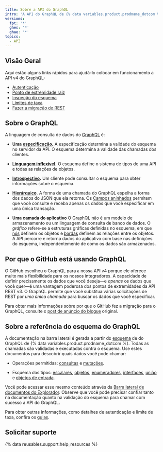 ```yaml
---
title: Sobre a API do GraphQL
intro: 'A API do GraphQL de {% data variables.product.prodname_dotcom %} oferece flexibilidade e a capacidade de definir precisamente os dados que você deseja buscar.'
versions:
  fpt: '*'
  ghes: '*'
  ghae: '*'
topics:
  - API
---
```


## Visão Geral

Aqui estão alguns links rápidos para ajudá-lo colocar em funcionamento a API v4 do GraphQL:

* [Autenticação](/graphql/guides/forming-calls-with-graphql#authenticating-with-graphql)
* [Ponto de extremidade raiz](/graphql/guides/forming-calls-with-graphql#the-graphql-endpoint)
* [Inspeção do esquema](/graphql/guides/introduction-to-graphql#discovering-the-graphql-api)
* [Limites de taxa](/graphql/overview/resource-limitations)
* [Fazer a migração de REST](/graphql/guides/migrating-from-rest-to-graphql)

## Sobre o GraphQL

A linguagem de consulta de dados do [GraphQL](https://graphql.github.io/) é:

* **Uma [especificação](https://graphql.github.io/graphql-spec/June2018/).** A especificação determina a validade do esquema [](/graphql/guides/introduction-to-graphql#schema) no servidor da API. O esquema determina a validade das chamadas dos clientes.

* **[Linguagem inflexível](#about-the-graphql-schema-reference).** O esquema define o sistema de tipos de uma API e todas as relações de objetos.

* **[Introspectivo](/graphql/guides/introduction-to-graphql#discovering-the-graphql-api).** Um cliente pode consultar o esquema para obter informações sobre o esquema.

* **[Hierárquico](/graphql/guides/forming-calls-with-graphql).** A forma de uma chamada do GraphQL espelha a forma dos dados do JSON que ela retorna. Os [Campos aninhados](/graphql/guides/migrating-from-rest-to-graphql#example-nesting) permitem que você consulte e receba apenas os dados que você especificar em uma única transação.

* **Uma camada do aplicativo** O GraphQL não é um modelo de armazenamento ou um linguagem de consulta de banco de dados. O _gráfico_ refere-se a estruturas gráficas definidas no esquema, em que [nós](/graphql/guides/introduction-to-graphql#node) definem os objetos e [bordas](/graphql/guides/introduction-to-graphql#edge) definem as relações entre os objetos. A API percorre e retorna dados do aplicativo com base nas definições do esquema, independentemente de como os dados são armazenados.

## Por que o GitHub está usando GraphQL

O GitHub escolheu o GraphQL para a nossa API v4 porque ele oferece muito mais flexibilidade para os nossos integradores. A capacidade de definir precisamente os dados que você deseja&mdash;e _apenas_ os dados que você quer&mdash;é uma vantagem poderosa dos pontos de extremidades da API REST v3. O GraphQL permite que você substitua várias solicitações de REST por _uma única chamada_ para buscar os dados que você especificar.

Para obter mais informações sobre por que o GitHub fez a migração para o GraphQL, consulte o [post de anúncio do blogue](https://githubengineering.com/the-github-graphql-api/) original.

## Sobre a referência do esquema do GraphQL

A documentação na barra lateral é gerada a partir do [esquema](/graphql/guides/introduction-to-graphql#discovering-the-graphql-api) de do GraphQL de {% data variables.product.prodname_dotcom %}. Todas as chamadas são validadas e executadas contra o esquema. Use estes documentos para descobrir quais dados você pode chamar:

* Operações permitidas: [consultas](/graphql/reference/queries) e [mutações](/graphql/reference/mutations).

* Esquema dos tipos: [escalares](/graphql/reference/scalars), [objetos](/graphql/reference/objects), [enumeradores](/graphql/reference/enums), [interfaces](/graphql/reference/interfaces), [união](/graphql/reference/unions) e [objetos de entrada](/graphql/reference/input-objects).

Você pode acessar esse mesmo conteúdo através da [Barra lateral de documentos do Explorador](/graphql/guides/using-the-explorer#accessing-the-sidebar-docs). Observe que você pode precisar confiar tanto na documentação quanto na validação do esquema para chamar com sucesso a API do GraphQL.

Para obter outras informações, como detalhes de autenticação e limite de taxa, confira os [guias](/graphql/guides).

## Solicitar suporte

{% data reusables.support.help_resources %}
